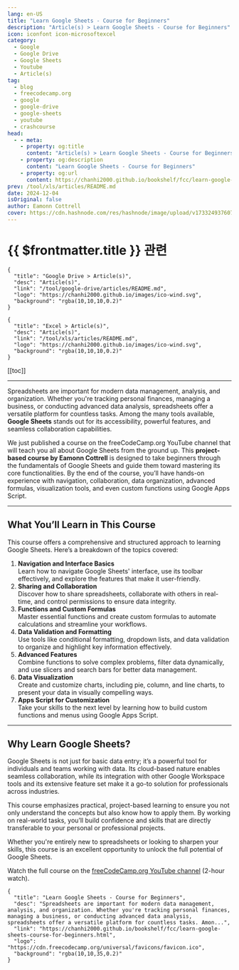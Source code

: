 ```yaml
---
lang: en-US
title: "Learn Google Sheets - Course for Beginners"
description: "Article(s) > Learn Google Sheets - Course for Beginners"
icon: iconfont icon-microsoftexcel
category:
  - Google
  - Google Drive
  - Google Sheets
  - Youtube
  - Article(s)
tag:
  - blog
  - freecodecamp.org
  - google
  - google-drive
  - google-sheets
  - youtube
  - crashcourse
head:
  - - meta:
    - property: og:title
      content: "Article(s) > Learn Google Sheets - Course for Beginners"
    - property: og:description
      content: "Learn Google Sheets - Course for Beginners"
    - property: og:url
      content: https://chanhi2000.github.io/bookshelf/fcc/learn-google-sheets-course-for-beginners.html
prev: /tool/xls/articles/README.md
date: 2024-12-04
isOriginal: false
author: Eamonn Cottrell
cover: https://cdn.hashnode.com/res/hashnode/image/upload/v1733249376070/af3b622d-ff58-446a-ae47-b4dcac71cffe.jpeg
---
```


# {{ $frontmatter.title }} 관련

```component VPCard
{
  "title": "Google Drive > Article(s)",
  "desc": "Article(s)",
  "link": "/tool/google-drive/articles/README.md",
  "logo": "https://chanhi2000.github.io/images/ico-wind.svg",
  "background": "rgba(10,10,10,0.2)"
}
```

```component VPCard
{
  "title": "Excel > Article(s)",
  "desc": "Article(s)",
  "link": "/tool/xls/articles/README.md",
  "logo": "https://chanhi2000.github.io/images/ico-wind.svg",
  "background": "rgba(10,10,10,0.2)"
}
```

[[toc]]

---

<SiteInfo
  name="Learn Google Sheets - Course for Beginners"
  desc="Spreadsheets are important for modern data management, analysis, and organization. Whether you're tracking personal finances, managing a business, or conducting advanced data analysis, spreadsheets offer a versatile platform for countless tasks. Amon..."
  url="https://freecodecamp.org/news/learn-google-sheets-course-for-beginners"
  logo="https://cdn.freecodecamp.org/universal/favicons/favicon.ico"
  preview="https://cdn.hashnode.com/res/hashnode/image/upload/v1733249376070/af3b622d-ff58-446a-ae47-b4dcac71cffe.jpeg"/>

Spreadsheets are important for modern data management, analysis, and organization. Whether you're tracking personal finances, managing a business, or conducting advanced data analysis, spreadsheets offer a versatile platform for countless tasks. Among the many tools available, **Google Sheets** stands out for its accessibility, powerful features, and seamless collaboration capabilities.

We just published a course on the freeCodeCamp.org YouTube channel that will teach you all about Google Sheets from the ground up. This **project-based course by Eamonn Cottrell** is designed to take beginners through the fundamentals of Google Sheets and guide them toward mastering its core functionalities. By the end of the course, you’ll have hands-on experience with navigation, collaboration, data organization, advanced formulas, visualization tools, and even custom functions using Google Apps Script.

---

## What You’ll Learn in This Course

This course offers a comprehensive and structured approach to learning Google Sheets. Here’s a breakdown of the topics covered:

1. **Navigation and Interface Basics**  
    Learn how to navigate Google Sheets' interface, use its toolbar effectively, and explore the features that make it user-friendly.
2. **Sharing and Collaboration**  
    Discover how to share spreadsheets, collaborate with others in real-time, and control permissions to ensure data integrity.
3. **Functions and Custom Formulas**  
    Master essential functions and create custom formulas to automate calculations and streamline your workflows.
4. **Data Validation and Formatting**  
    Use tools like conditional formatting, dropdown lists, and data validation to organize and highlight key information effectively.
5. **Advanced Features**  
    Combine functions to solve complex problems, filter data dynamically, and use slicers and search bars for better data management.
6. **Data Visualization**  
    Create and customize charts, including pie, column, and line charts, to present your data in visually compelling ways.
7. **Apps Script for Customization**  
    Take your skills to the next level by learning how to build custom functions and menus using Google Apps Script.

---

## Why Learn Google Sheets?

Google Sheets is not just for basic data entry; it’s a powerful tool for individuals and teams working with data. Its cloud-based nature enables seamless collaboration, while its integration with other Google Workspace tools and its extensive feature set make it a go-to solution for professionals across industries.

This course emphasizes practical, project-based learning to ensure you not only understand the concepts but also know how to apply them. By working on real-world tasks, you’ll build confidence and skills that are directly transferable to your personal or professional projects.

Whether you're entirely new to spreadsheets or looking to sharpen your skills, this course is an excellent opportunity to unlock the full potential of Google Sheets.

Watch the full course on the [<VPIcon icon="fa-brands fa-youtube"/>freeCodeCamp.org YouTube channel](https://youtu.be/cWGQncQxaHI) (2-hour watch).

<VidStack src="youtube/cWGQncQxaHI" />

<!-- TODO: add ARTICLE CARD -->
```component VPCard
{
  "title": "Learn Google Sheets - Course for Beginners",
  "desc": "Spreadsheets are important for modern data management, analysis, and organization. Whether you're tracking personal finances, managing a business, or conducting advanced data analysis, spreadsheets offer a versatile platform for countless tasks. Amon...",
  "link": "https://chanhi2000.github.io/bookshelf/fcc/learn-google-sheets-course-for-beginners.html",
  "logo": "https://cdn.freecodecamp.org/universal/favicons/favicon.ico",
  "background": "rgba(10,10,35,0.2)"
}
```

